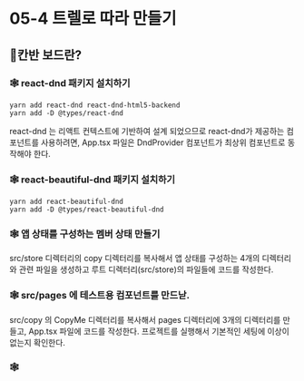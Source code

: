# 05-4 트렐로 따라 만들기

## 🎈칸반 보드란?

### 🕸️ react-dnd 패키지 설치하기
```shell
yarn add react-dnd react-dnd-html5-backend
yarn add -D @types/react-dnd
```
react-dnd 는 리액트 컨텍스트에 기반하여 설계 되었으므로 react-dnd가 제공하는 컴포넌트를 사용하려면,
App.tsx 파일은 DndProvider 컴포넌트가 최상위 컴포넌트로 동작해야 한다.

### 🕸️ react-beautiful-dnd 패키지 설치하기
```shell
yarn add react-beautiful-dnd
yarn add -D @types/react-beautiful-dnd
```

### 🕸️ 앱 상태를 구성하는 멤버 상태 만들기
src/store 디렉터리의 copy 디렉터리를 복사해서 앱 상태를 구성하는 4개의 디렉터리와 관련 파일을 생성하고 루트 디렉터리(src/store)의
파일들에 코드를 작성한다.

### 🕸️ src/pages 에 테스트용 컴포넌트를 만드낟.
src/copy 의 CopyMe 디렉터리를 복사해서 pages 디렉터리에 3개의 디렉터리를 만들고, App.tsx 파일에 코드를 작성한다.
프로젝트를 실행해서 기본적인 세팅에 이상이 없는지 확인한다.

### 🕸️